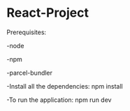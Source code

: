 # React-Project

Prerequisites:

-node

-npm

-parcel-bundler

-Install all the dependencies: npm install

-To run the application: npm run dev
